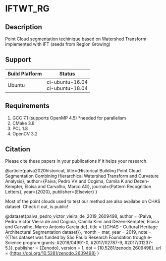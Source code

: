 # IFTWT_RG

## Description

Point Cloud segmentation techinique based on Watershed Transform implemented with IFT (seeds from Region Growing)

## Support

Build Platform           | Status
------------------------ | ------------------------------------------------------------------------------------------------- |
Ubuntu                   | ci-ubuntu-16.04 <br> ci-ubuntu-18.04								     |


## Requirements

1. GCC	 	 7.1 (supports OpenMP 4.5) *needed for parallelism
2. CMake	 3.8
3. PCL	 	 1.8
4. OpenCV	 3.2

## Citation
Please cite these papers in your publications if it helps your research.

@article{paiva2020historical,
  title={Historical Building Point Cloud Segmentation Combining Hierarchical Watershed Transform and Curvature Analysis},
  author={Paiva, Pedro VV and Cogima, Camila K and Dezen-Kempter, Eloisa and Carvalho, Marco AG},
  journal={Pattern Recognition Letters},
  year={2020},
  publisher={Elsevier}
}

Most of the point clouds used to test our method are also availabe on CHAS dataset. Check it out, is public!

@dataset{paiva_pedro_victor_vieira_de_2019_2609498,
  author       = {Paiva, Pedro Victor Vieira de and
                  Cogima, Camila Kimi and
                  Dezen-Kempter, Eloisa and
                  Carvalho, Marco Antonio Garcia de},
  title        = {{CHAS - Cultural Heritage Architectural 
                   Segmentation dataset}},
  month        = mar,
  year         = 2019,
  note         = {{This dataset was funded by São Paulo Research 
                   Foundation trough e-Science program grants:
                   \#2016/04991-0, \#2017/02787-9, \#2017/01237-5.}},
  publisher    = {Zenodo},
  version      = 1,
  doi          = {10.5281/zenodo.2609498},
  url          = {https://doi.org/10.5281/zenodo.2609498}
}
